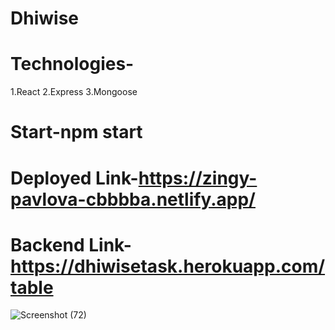 # Dhiwise
# Technologies-
1.React
2.Express
3.Mongoose
# Start-npm start
# Deployed Link-https://zingy-pavlova-cbbbba.netlify.app/
# Backend Link-https://dhiwisetask.herokuapp.com/table
![Screenshot (72)](https://user-images.githubusercontent.com/100525293/191015520-288f1a9c-7c13-4c40-a9ef-3abeed97cd88.png)
